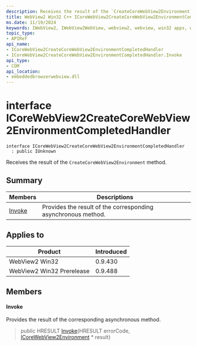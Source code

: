 ```yaml
---
description: Receives the result of the `CreateCoreWebView2Environment` method.
title: WebView2 Win32 C++ ICoreWebView2CreateCoreWebView2EnvironmentCompletedHandler
ms.date: 11/19/2024
keywords: IWebView2, IWebView2WebView, webview2, webview, win32 apps, win32, edge, ICoreWebView2, ICoreWebView2Controller, browser control, edge html, ICoreWebView2CreateCoreWebView2EnvironmentCompletedHandler
topic_type: 
- APIRef
api_name:
- ICoreWebView2CreateCoreWebView2EnvironmentCompletedHandler
- ICoreWebView2CreateCoreWebView2EnvironmentCompletedHandler.Invoke
api_type:
- COM
api_location:
- embeddedbrowserwebview.dll
---
```


# interface ICoreWebView2CreateCoreWebView2EnvironmentCompletedHandler

```
interface ICoreWebView2CreateCoreWebView2EnvironmentCompletedHandler
  : public IUnknown
```

Receives the result of the `CreateCoreWebView2Environment` method.

## Summary

 Members                        | Descriptions
--------------------------------|---------------------------------------------
[Invoke](#invoke) | Provides the result of the corresponding asynchronous method.

## Applies to

Product                         | Introduced
--------------------------------|---------------------------------------------
WebView2 Win32            |    0.9.430
WebView2 Win32 Prerelease |    0.9.488

## Members

#### Invoke

Provides the result of the corresponding asynchronous method.

> public HRESULT [Invoke](#invoke)(HRESULT errorCode, [ICoreWebView2Environment](icorewebview2environment.md#icorewebview2environment) * result)

